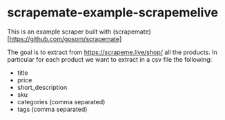 # scrapemate-example-scrapemelive

This is an example scraper built with (scrapemate)[https://github.com/gosom/scrapemate]

The goal is to extract from https://scrapeme.live/shop/  all the products.
In particular for each product we want to extract in a csv file the following:

- title
- price
- short_description
- sku
- categories (comma separated)
- tags (comma separated)
